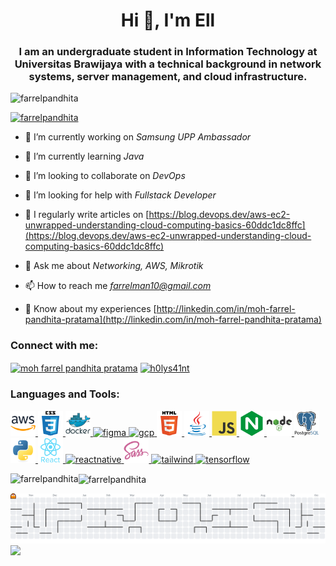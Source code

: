 <h1 align="center">Hi 👋, I'm Ell</h1>
<h3 align="center">I am an undergraduate student in Information Technology at Universitas Brawijaya with a technical background in network systems, server management, and cloud infrastructure.</h3>

<p align="left"> <img src="https://komarev.com/ghpvc/?username=FarrelPandhita&label=Profile%20views&color=0e75b6&style=flat" alt="farrelpandhita" /> </p>

<p align="left"> <a href="https://github.com/ryo-ma/github-profile-trophy"><img src="https://github-profile-trophy.vercel.app/?username=FarrelPandhita" alt="farrelpandhita" /></a> </p>

- 🔭 I’m currently working on *Samsung UPP Ambassador*

- 🌱 I’m currently learning *Java*

- 👯 I’m looking to collaborate on *DevOps*

- 🤝 I’m looking for help with *Fullstack Developer*

- 📝 I regularly write articles on [https://blog.devops.dev/aws-ec2-unwrapped-understanding-cloud-computing-basics-60ddc1dc8ffc](https://blog.devops.dev/aws-ec2-unwrapped-understanding-cloud-computing-basics-60ddc1dc8ffc)

- 💬 Ask me about *Networking, AWS, Mikrotik*

- 📫 How to reach me *farrelman10@gmail.com*

- 📄 Know about my experiences [http://linkedin.com/in/moh-farrel-pandhita-pratama](http://linkedin.com/in/moh-farrel-pandhita-pratama)

<h3 align="left">Connect with me:</h3>
<p align="left">
<a href="https://linkedin.com/in/moh farrel pandhita pratama" target="blank"><img align="center" src="https://raw.githubusercontent.com/rahuldkjain/github-profile-readme-generator/master/src/images/icons/Social/linked-in-alt.svg" alt="moh farrel pandhita pratama" height="30" width="40" /></a>
<a href="https://instagram.com/h0lys41nt" target="blank"><img align="center" src="https://raw.githubusercontent.com/rahuldkjain/github-profile-readme-generator/master/src/images/icons/Social/instagram.svg" alt="h0lys41nt" height="30" width="40" /></a>
</p>

<h3 align="left">Languages and Tools:</h3>
<p align="left"> <a href="https://aws.amazon.com" target="_blank" rel="noreferrer"> <img src="https://raw.githubusercontent.com/devicons/devicon/master/icons/amazonwebservices/amazonwebservices-original-wordmark.svg" alt="aws" width="40" height="40"/> </a> <a href="https://www.w3schools.com/css/" target="_blank" rel="noreferrer"> <img src="https://raw.githubusercontent.com/devicons/devicon/master/icons/css3/css3-original-wordmark.svg" alt="css3" width="40" height="40"/> </a> <a href="https://www.docker.com/" target="_blank" rel="noreferrer"> <img src="https://raw.githubusercontent.com/devicons/devicon/master/icons/docker/docker-original-wordmark.svg" alt="docker" width="40" height="40"/> </a> <a href="https://www.figma.com/" target="_blank" rel="noreferrer"> <img src="https://www.vectorlogo.zone/logos/figma/figma-icon.svg" alt="figma" width="40" height="40"/> </a> <a href="https://cloud.google.com" target="_blank" rel="noreferrer"> <img src="https://www.vectorlogo.zone/logos/google_cloud/google_cloud-icon.svg" alt="gcp" width="40" height="40"/> </a> <a href="https://www.w3.org/html/" target="_blank" rel="noreferrer"> <img src="https://raw.githubusercontent.com/devicons/devicon/master/icons/html5/html5-original-wordmark.svg" alt="html5" width="40" height="40"/> </a> <a href="https://www.java.com" target="_blank" rel="noreferrer"> <img src="https://raw.githubusercontent.com/devicons/devicon/master/icons/java/java-original.svg" alt="java" width="40" height="40"/> </a> <a href="https://developer.mozilla.org/en-US/docs/Web/JavaScript" target="_blank" rel="noreferrer"> <img src="https://raw.githubusercontent.com/devicons/devicon/master/icons/javascript/javascript-original.svg" alt="javascript" width="40" height="40"/> </a> <a href="https://www.nginx.com" target="_blank" rel="noreferrer"> <img src="https://raw.githubusercontent.com/devicons/devicon/master/icons/nginx/nginx-original.svg" alt="nginx" width="40" height="40"/> </a> <a href="https://nodejs.org" target="_blank" rel="noreferrer"> <img src="https://raw.githubusercontent.com/devicons/devicon/master/icons/nodejs/nodejs-original-wordmark.svg" alt="nodejs" width="40" height="40"/> </a> <a href="https://www.postgresql.org" target="_blank" rel="noreferrer"> <img src="https://raw.githubusercontent.com/devicons/devicon/master/icons/postgresql/postgresql-original-wordmark.svg" alt="postgresql" width="40" height="40"/> </a> <a href="https://www.python.org" target="_blank" rel="noreferrer"> <img src="https://raw.githubusercontent.com/devicons/devicon/master/icons/python/python-original.svg" alt="python" width="40" height="40"/> </a> <a href="https://reactjs.org/" target="_blank" rel="noreferrer"> <img src="https://raw.githubusercontent.com/devicons/devicon/master/icons/react/react-original-wordmark.svg" alt="react" width="40" height="40"/> </a> <a href="https://reactnative.dev/" target="_blank" rel="noreferrer"> <img src="https://reactnative.dev/img/header_logo.svg" alt="reactnative" width="40" height="40"/> </a> <a href="https://sass-lang.com" target="_blank" rel="noreferrer"> <img src="https://raw.githubusercontent.com/devicons/devicon/master/icons/sass/sass-original.svg" alt="sass" width="40" height="40"/> </a> <a href="https://tailwindcss.com/" target="_blank" rel="noreferrer"> <img src="https://www.vectorlogo.zone/logos/tailwindcss/tailwindcss-icon.svg" alt="tailwind" width="40" height="40"/> </a> <a href="https://www.tensorflow.org" target="_blank" rel="noreferrer"> <img src="https://www.vectorlogo.zone/logos/tensorflow/tensorflow-icon.svg" alt="tensorflow" width="40" height="40"/> </a> </p>

<p><img align="left" src="https://github-readme-stats.vercel.app/api/top-langs?username=farrelpandhita&show_icons=true&locale=en&layout=compact" alt="farrelpandhita" /></p>
<!-- <p>&nbsp;<img align="center" src="https://github-readme-stats.vercel.app/api?username=farrelpandhita&show_icons=true&locale=en" alt="farrelpandhita" /></p> -->
<p><img align="center" src="https://github-readme-streak-stats.herokuapp.com/?user=FarrelPandhita&" alt="farrelpandhita" /></p> 


<picture>
  <source media="(prefers-color-scheme: dark)" srcset="https://raw.githubusercontent.com/FarrelPandhita/FarrelPandhita/output/pacman-contribution-graph-dark.svg">
  <source media="(prefers-color-scheme: light)" srcset="https://raw.githubusercontent.com/FarrelPandhita/FarrelPandhita/output/pacman-contribution-graph.svg">
  <img alt="pacman contribution graph" src="https://raw.githubusercontent.com/FarrelPandhita/FarrelPandhita/output/pacman-contribution-graph.svg">
</picture>


<div>
  <img style="100%" src="https://capsule-render.vercel.app/api?type=waving&height=100&section=header&reversal=true&fontSize=70&fontColor=FFFFFF&fontAlign=50&fontAlignY=50&stroke=-&descSize=20&descAlign=50&descAlignY=50&theme=cobalt"  />
</div>
